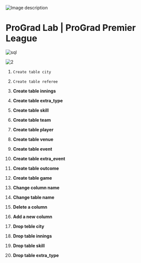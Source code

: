 ![Image description](https://i1.faceprep.in/ProGrad/face-logo-resized.png)

# ProGrad Lab | ProGrad Premier League




![sql](https://user-images.githubusercontent.com/58466121/76389844-3c85d400-6392-11ea-875f-8cd9676219b2.JPG)


![2](https://user-images.githubusercontent.com/58466121/76390689-dbf79680-6393-11ea-80e8-0f13adeceda3.png)



1. `Create table city`

2. `Create table referee`

3. **Create table innings**

4. **Create table extra_type**

5. **Create table skill**

6. **Create table team**

7. **Create table player**

8. **Create table venue**

9. **Create table event**

10. **Create table extra_event**

11. **Create table outcome**

12. **Create table game**

13. **Change column name**

14. **Change table name**

15. **Delete a column**

16. **Add a new column**

17. **Drop teble city**

18. **Drop table innings**

19. **Drop table skill**

20. **Drop table extra_type**

